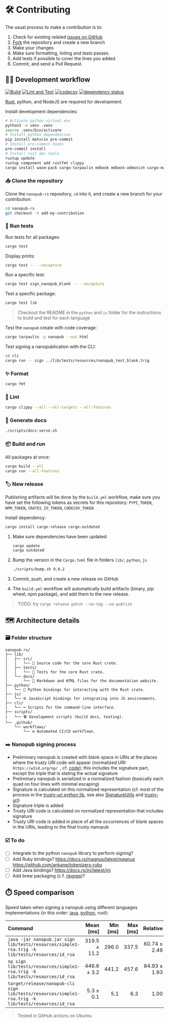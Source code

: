 # 🛠️ Contributing

The usual process to make a contribution is to:

1. Check for existing related [issues on GitHub](https://github.com/vemonet/nanopub-rs/issues)
2. [Fork](https://github.com/vemonet/nanopub-rs/fork) the repository and create a new branch
3. Make your changes
4. Make sure formatting, linting and tests passes.
5. Add tests if possible to cover the lines you added.
6. Commit, and send a Pull Request.

## 🧑‍💻 Development workflow

[![Build](https://github.com/vemonet/nanopub-rs/actions/workflows/build.yml/badge.svg)](https://github.com/vemonet/nanopub-rs/actions/workflows/build.yml) [![Lint and Test](https://github.com/vemonet/nanopub-rs/actions/workflows/test.yml/badge.svg)](https://github.com/vemonet/nanopub-rs/actions/workflows/test.yml) [![codecov](https://codecov.io/gh/vemonet/nanopub-rs/graph/badge.svg?token=BF15PSO6GN)](https://codecov.io/gh/vemonet/nanopub-rs) [![dependency status](https://deps.rs/repo/github/vemonet/nanopub-rs/status.svg)](https://deps.rs/repo/github/vemonet/nanopub-rs)

[Rust](https://www.rust-lang.org/tools/install), python, and NodeJS are required for development.

Install development dependencies:

```bash
# Activate python virtual env
python3 -m venv .venv
source .venv/bin/activate
# Install python dependencies
pip install maturin pre-commit
# Install pre-commit hooks
pre-commit install
# Install rust dev tools
rustup update
rustup component add rustfmt clippy
cargo install wasm-pack cargo-tarpaulin mdbook mdbook-admonish cargo-make
```

### 📥️ Clone the repository

Clone the `nanopub-rs` repository, `cd` into it, and create a new branch for your contribution:

```bash
cd nanopub-rs
git checkout -b add-my-contribution
```

###  🧪 Run tests

Run tests for all packages:

```bash
cargo test
```

Display prints:

```bash
cargo test -- --nocapture
```

Run a specific test:

```bash
cargo test sign_nanopub_blank -- --nocapture
```

Test a specific package:

```bash
cargo test lib
```

> Checkout the README in the `python` and `js` folder for the instructions to build and test for each language

Test the `nanopub` create with code coverage:

```bash
cargo tarpaulin -p nanopub --out html
```

Test signing a nanopublication with the CLI:

```bash
cd cli
cargo run -- sign ../lib/tests/resources/nanopub_test_blank.trig
```

### ✨ Format

```bash
cargo fmt
```

### 🧹 Lint

```bash
cargo clippy --all --all-targets --all-features
```

### 📖 Generate docs

```bash
./scripts/docs-serve.sh
```

### 📦️ Build and run

All packages at once:

```bash
cargo build --all
cargo run --all-features
```

### 🏷️ New release

Publishing artifacts will be done by the `build.yml` workflow, make sure you have set the following tokens as secrets for this repository: `PYPI_TOKEN`, `NPM_TOKEN`, `CRATES_IO_TOKEN`, `CODECOV_TOKEN`

Install dependency:

```bash
cargo install cargo-release cargo-outdated
```

1. Make sure dependencies have been updated:

   ```bash
   cargo update
   cargo outdated
   ```

2. Bump the version in the `Cargo.toml` file in folders `lib/`, `python`, `js`

   ```bash
   ./scripts/bump.sh 0.0.2
   ```

3. Commit, push, and create a new release on GitHub

4. The `build.yml` workflow will automatically build artifacts (binary, pip wheel, npm package), and add them to the new release.

> TODO: try `cargo release patch --no-tag --no-publish`

## ️🗺️ Architecture details

### 🗃️ Folder structure

```
nanopub-rs/
├── lib/
│   ├── src/
│   │   └── 🦀 Source code for the core Rust crate.
│   ├── tests/
│   │   └── 🧪 Tests for the core Rust crate.
│   └── docs/
│       └── 📖 Markdown and HTML files for the documentation website.
├── python/
│   └── 🐍 Python bindings for interacting with the Rust crate.
├── js/
│   └── 🌐 JavaScript bindings for integrating into JS environments.
├── cli/
│   └── ⌨️ Scripts for the command-line interface.
├── scripts/
│   └── 🛠️ Development scripts (build docs, testing).
└── .github/
    └── workflows/
        └── ⚙️ Automated CI/CD workflows.
```

### ✒️ Nanopub signing process

- Preliminary nanopub is created with blank space in URIs at the places where the trusty URI code will appear (normalized URI: `https://w3id.org/np/ `, cf. [code](https://github.com/Nanopublication/nanopub-java/blob/22bba0e79508309f1c6163970f49ab596beadeb0/src/main/java/org/nanopub/trusty/TempUriReplacer.java#L12)); this includes the signature part, except the triple that is stating the actual signature
- Preliminary nanopub is serialized in a normalized fashion (basically each quad on four lines with minimal escaping)
- Signature is calculated on this normalized representation (cf. most of the process in the [trusty-uri python lib](https://github.dev/trustyuri/trustyuri-python/blob/9f29732c4abae9d630d36e6da24720e02f543ebf/trustyuri/rdf/RdfHasher.py#L15), see also [SignatureUtils](https://github.com/Nanopublication/nanopub-java/blob/22bba0e79508309f1c6163970f49ab596beadeb0/src/main/java/org/nanopub/extra/security/SignatureUtils.java#L196) and [trusty-uri](https://github.com/trustyuri/trustyuri-java/blob/08b61fbb13d20a5cbefde617bd9a9e9b0b03d780/src/main/java/net/trustyuri/rdf/RdfHasher.java#L86))
- Signature triple is added
- Trusty URI code is calculated on normalized representation that includes signature
- Trusty URI code is added in place of all the occurrences of blank spaces in the URIs, leading to the final trusty nanopub

### ☑️ To do

- [ ] Integrate to the python `nanopub` library to perform signing?
- [ ] Add Ruby bindings? https://docs.rs/magnus/latest/magnus https://github.com/ankane/tokenizers-ruby
- [ ] Add Java bindings? https://docs.rs/jni/latest/jni
- [ ] Add brew packaging (c.f. [ripgrep](https://github.com/BurntSushi/ripgrep/blob/master/pkg/brew/ripgrep-bin.rb))?

## ⏱️ Speed comparison

Speed taken when signing a nanopub using different languages implementations (in this order: [java](https://github.com/Nanopublication/nanopub-java), [python](https://github.com/fair-workflows/nanopub), rust):

| Command | Mean [ms] | Min [ms] | Max [ms] | Relative |
|:---|---:|---:|---:|---:|
| `java -jar nanopub.jar sign lib/tests/resources/simple1-rsa.trig -k lib/tests/resources/id_rsa` | 319.5 ± 11.2 | 296.0 | 337.5 | 60.74 ± 2.49 |
| `np sign lib/tests/resources/simple1-rsa.trig -k lib/tests/resources/id_rsa` | 446.6 ± 3.2 | 441.2 | 457.6 | 84.93 ± 1.93 |
| `target/release/nanopub-cli sign lib/tests/resources/simple1-rsa.trig -k lib/tests/resources/id_rsa` | 5.3 ± 0.1 | 5.1 | 6.3 | 1.00 |

> Tested in GitHub actions on Ubuntu.
